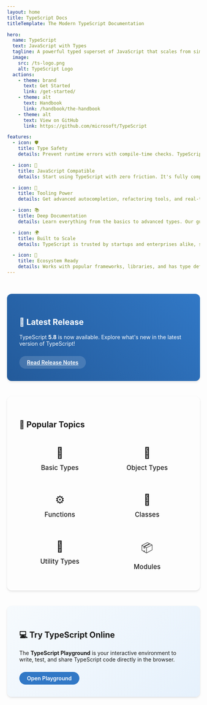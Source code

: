 ```yaml
---
layout: home
title: TypeScript Docs
titleTemplate: The Modern TypeScript Documentation

hero:
  name: TypeScript
  text: JavaScript with Types
  tagline: A powerful typed superset of JavaScript that scales from simple scripts to enterprise-grade systems.
  image:
    src: /ts-logo.png
    alt: TypeScript Logo
  actions:
    - theme: brand
      text: Get Started
      link: /get-started/
    - theme: alt
      text: Handbook
      link: /handbook/the-handbook
    - theme: alt
      text: View on GitHub
      link: https://github.com/microsoft/TypeScript

features:
  - icon: 🛡️
    title: Type Safety
    details: Prevent runtime errors with compile-time checks. TypeScript makes your code safer and more predictable.

  - icon: 🔄
    title: JavaScript Compatible
    details: Start using TypeScript with zero friction. It's fully compatible with existing JavaScript codebases.

  - icon: 🚀
    title: Tooling Power
    details: Get advanced autocompletion, refactoring tools, and real-time error feedback in your editor.

  - icon: 📚
    title: Deep Documentation
    details: Learn everything from the basics to advanced types. Our guides are clear, practical, and up to date.

  - icon: 🌍
    title: Built to Scale
    details: TypeScript is trusted by startups and enterprises alike, supporting projects of every size.

  - icon: 🧩
    title: Ecosystem Ready
    details: Works with popular frameworks, libraries, and has type definitions for thousands of packages.
---
```


<div class="custom-sections">
  <div class="section latest-release">
    <div class="section-content">
      <h2>🎉 Latest Release</h2>
      <p>TypeScript <strong>5.8</strong> is now available. Explore what's new in the latest version of TypeScript!</p>
      <div class="cta-container">
        <a href="/release-notes/TypeScript%205.8" class="cta-button">Read Release Notes</a>
      </div>
    </div>
  </div>

  <div class="section quick-links">
    <div class="section-content">
      <h2>📖 Popular Topics</h2>
      <div class="link-grid">
        <a href="/handbook/basic" class="link-card">
          <div class="link-icon">📝</div>
          <div class="link-title">Basic Types</div>
        </a>
        <a href="/handbook/object-type" class="link-card">
          <div class="link-icon">🔗</div>
          <div class="link-title">Object Types</div>
        </a>
        <a href="/handbook/more-on-functions" class="link-card">
          <div class="link-icon">⚙️</div>
          <div class="link-title">Functions</div>
        </a>
        <a href="/handbook/classes" class="link-card">
          <div class="link-icon">🧩</div>
          <div class="link-title">Classes</div>
        </a>
        <a href="/handbook/type-manipulation/everyday-types" class="link-card">
          <div class="link-icon">🔧</div>
          <div class="link-title">Utility Types</div>
        </a>
        <a href="/handbook/type-manipulation/modules" class="link-card">
          <div class="link-icon">📦</div>
          <div class="link-title">Modules</div>
        </a>
      </div>
    </div>
  </div>

  <div class="section try-typescript">
    <div class="section-content">
      <h2>💻 Try TypeScript Online</h2>
      <p>The <strong>TypeScript Playground</strong> is your interactive environment to write, test, and share TypeScript code directly in the browser.</p>
      <div class="cta-container">
        <a href="https://www.typescriptlang.org/play" target="_blank" class="cta-button">Open Playground</a>
      </div>
    </div>
  </div>
</div>

<style>
:root {
  --ts-blue: #3178c6;
  --ts-blue-dark: #235a9a;
  --ts-blue-light: #61a0ff;
}

/* Dark mode variables */
html.dark {
  --ts-blue: #61a0ff;
  --ts-blue-dark: #2b4a7d;
  --ts-blue-light: #8ec3ff;
}

.custom-sections {
  margin: 3rem 0;
  display: flex;
  flex-direction: column;
  gap: 2.5rem;
}

.h2 {
  font-size: 1.5rem;
  font-weight: 600;
  margin-bottom: 1rem;
}

.section {
  border-radius: 12px;
  overflow: hidden;
  box-shadow: 0 4px 6px rgba(0, 0, 0, 0.05), 0 1px 3px rgba(0, 0, 0, 0.1);
  transition: transform 0.3s ease, box-shadow 0.3s ease;
}

.section:hover {
  transform: translateY(-2px);
  box-shadow: 0 6px 12px rgba(0, 0, 0, 0.08), 0 3px 6px rgba(0, 0, 0, 0.12);
}

.section-content {
  padding: 2rem;
  max-width: 1200px;
  margin: 0 auto;
}

.latest-release {
  background: linear-gradient(45deg, var(--ts-blue-dark), var(--ts-blue));
  color: white;
}

.latest-release a {
  color: white;
  text-decoration: underline;
  font-weight: 600;
}

.quick-links {
  background-color: var(--vp-c-bg-soft);
}

.try-typescript {
  background: linear-gradient(135deg, #f6fafd, #e6f1fc);
  color: var(--vp-c-text-1);
}

html.dark .try-typescript {
  background: linear-gradient(135deg, #1a1c1f, #0e1217);
  color: var(--vp-c-text-1);
}

.link-grid {
  display: grid;
  grid-template-columns: repeat(auto-fill, minmax(140px, 1fr));
  gap: 1rem;
  margin-top: 1.5rem;
}

.link-card {
  display: flex;
  flex-direction: column;
  align-items: center;
  text-align: center;
  padding: 1.25rem 0.75rem;
  border-radius: 8px;
  background-color: var(--vp-c-bg);
  color: var(--vp-c-text-1);
  text-decoration: none;
  transition: transform 0.2s ease, background-color 0.2s ease;
}

.link-card:hover {
  transform: translateY(-2px);
  background-color: var(--vp-c-gray-soft);
  text-decoration: none;
}

.link-icon {
  font-size: 1.75rem;
  margin-bottom: 0.5rem;
}

.link-title {
  font-weight: 500;
  font-size: 1.05rem;
  margin-top: 0.25rem;
  letter-spacing: 0.01em;
  text-decoration: none;
}

.cta-container {
  margin-top: 1.5rem;
  display: flex;
}

.cta-button {
  display: inline-block;
  padding: 0.5rem 1.25rem;
  border-radius: 24px;
  font-weight: 600;
  text-decoration: none;
  transition: background-color 0.2s ease, transform 0.1s ease;
}

.latest-release .cta-button {
  background-color: rgba(255, 255, 255, 0.15);
  color: white;
}

.latest-release .cta-button:hover {
  background-color: rgba(255, 255, 255, 0.25);
  transform: translateY(-1px);
}

.try-typescript .cta-button {
  background-color: var(--ts-blue);
  color: white;
}

.try-typescript .cta-button:hover {
  background-color: var(--ts-blue-dark);
  transform: translateY(-1px);
}

@media (max-width: 640px) {
  .link-grid {
    grid-template-columns: repeat(2, 1fr);
  }
  
  .section-content {
    padding: 1.5rem;
  }
}

.vp-doc a {
    font-weight: 500;
    color: var(--vp-c-brand-1);
    text-decoration: none;
    transition: color 0.25s, opacity 0.25s;
}

.vp-doc h2 {
    margin: 0;
    border-top: none;
    padding: 0;
}
</style>
